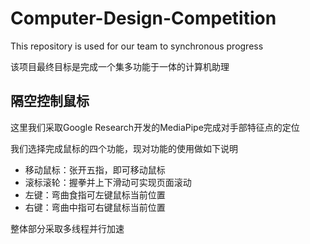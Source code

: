 # Computer-Design-Competition
This repository is used for our team to synchronous progress

该项目最终目标是完成一个集多功能于一体的计算机助理



## 隔空控制鼠标

这里我们采取Google Research开发的MediaPipe完成对手部特征点的定位

我们选择完成鼠标的四个功能，现对功能的使用做如下说明

* 移动鼠标：张开五指，即可移动鼠标
* 滚标滚轮：握拳并上下滑动可实现页面滚动
* 左键：弯曲食指可左键鼠标当前位置
* 右键：弯曲中指可右键鼠标当前位置

整体部分采取多线程并行加速
